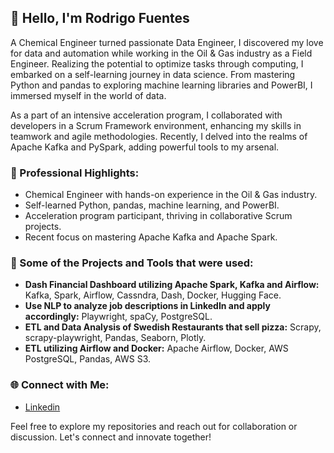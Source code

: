 ## 👋 Hello, I'm Rodrigo Fuentes

A Chemical Engineer turned passionate Data Engineer, I discovered my love for data and automation while working in the Oil & Gas industry as a Field Engineer. Realizing the potential to optimize tasks through computing, I embarked on a self-learning journey in data science. From mastering Python and pandas to exploring machine learning libraries and PowerBI, I immersed myself in the world of data.

As a part of an intensive acceleration program, I collaborated with developers in a Scrum Framework environment, enhancing my skills in teamwork and agile methodologies. Recently, I delved into the realms of Apache Kafka and PySpark, adding powerful tools to my arsenal.

### 💼 Professional Highlights:

- Chemical Engineer with hands-on experience in the Oil & Gas industry.
- Self-learned Python, pandas, machine learning, and PowerBI.
- Acceleration program participant, thriving in collaborative Scrum projects.
- Recent focus on mastering Apache Kafka and Apache Spark.

### 🚀 Some of the Projects and Tools that were used:

- **Dash Financial Dashboard utilizing Apache Spark, Kafka and Airflow:** Kafka, Spark, Airflow, Cassndra, Dash, Docker, Hugging Face.
- **Use NLP to analyze job descriptions in LinkedIn and apply accordingly:** Playwright, spaCy, PostgreSQL.
- **ETL and Data Analysis of Swedish Restaurants that sell pizza:** Scrapy, scrapy-playwright, Pandas, Seaborn, Plotly.
- **ETL utilizing Airflow and Docker:** Apache Airflow, Docker, AWS PostgreSQL, Pandas, AWS S3.

### 🌐 Connect with Me:

- [Linkedin](https://www.linkedin.com/in/engfuentes/)

Feel free to explore my repositories and reach out for collaboration or discussion. Let's connect and innovate together!
